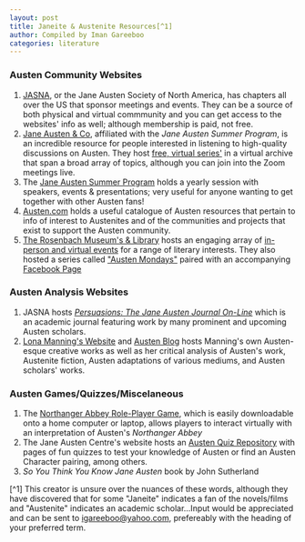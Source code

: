 ```yaml
---
layout: post
title: Janeite & Austenite Resources[^1]
author: Compiled by Iman Gareeboo
categories: literature
---
```


### Austen Community Websites
<ol>
  <li><a href="https://jasna.org/">JASNA</a>, or the Jane Austen Society of North America, has chapters all over the US that sponsor meetings and events. They can be a source of both physical and virtual commmunity and you can get access to the websites' info as well; although membership is paid, not free. </li>
  <li><a href="https://www.janeaustenandco.org/">Jane Austen & Co</a>, affiliated with the <i>Jane Austen Summer Program</i>, is an incredible resource for people interested in listening to high-quality discussions on Austen. They host <a href="https://www.janeaustenandco.org/recorded-events">free, virtual series'</a> in a virtual archive that span a broad array of topics, although you can join into the Zoom meetings live.</li>
  <li>The <a href="https://www.janeaustensummer.org/">Jane Austen Summer Program</a> holds a yearly session with speakers, events & presentations; very useful for anyone wanting to get together with other Austen fans!
  <li><a href="https://www.austen.com/">Austen.com</a> holds a useful catalogue of Austen resources that pertain to info of interest to Austenites and of the communities and projects that exist to support the Austen community.
  <li><a href="https://rosenbach.org/">The Rosenbach Museum's & Library</a> hosts an engaging array of <a href="https://rosenbach.org/events/">in-person and virtual events</a> for a range of literary interests. They also hosted a series called <a href="https://www.youtube.com/playlist?list=PLWR9Pkh4eGAkstK-mI-sL5pr4u-f_KcFp">"Austen Mondays"</a> paired with an accompanying <a href="https://www.facebook.com/groups/austenmondays/">Facebook Page</a></li>
</ol>

### Austen Analysis Websites 
<ol>
  <li>JASNA hosts <a href="https://jasna.org/publications-2/persuasions-online/"><i>Persuasions: The Jane Austen Journal On-Line</i></a> which is an academic journal featuring work by many prominent and upcoming Austen scholars.</li>
  <li><a href="http://www.lonamanning.ca/">Lona Manning's Website</a> and <a href="http://www.lonamanning.ca/blog/cmp1-introduction-to-the-series">Austen Blog</a> hosts Manning's own Austen-esque creative works as well as her critical analysis of Austen's work, Austenite fiction, Austen adaptations of various mediums, and Austen scholars' works.</li>
</ol>

### Austen Games/Quizzes/Miscelaneous
<ol>
<li>The <a href="https://spiralatlas.itch.io/northanger-abbey-the-game">Northanger Abbey Role-Player Game</a>, which is easily downloadable onto a home computer or laptop, allows players to interact virtually with an interpretation of Austen's <i>Northanger Abbey</i></li>
<li>The Jane Austen Centre's website hosts an <a href="https://janeausten.co.uk/blogs/the-jane-austen-quiz?currency=usd">Austen Quiz Repository</a> with pages of fun quizzes to test your knowledge of Austen or find an Austen Character pairing, among others.</li>
  <li><i>So You Think You Know Jane Austen</i> book by John Sutherland</li>
</ol>

[^1] This creator is unsure over the nuances of these words, although they have discovered that for some "Janeite" indicates a fan of the novels/films and "Austenite" indicates an academic scholar...Input would be appreciated and can be sent to igareeboo@yahoo.com, prefereably with the heading of your preferred term. 
